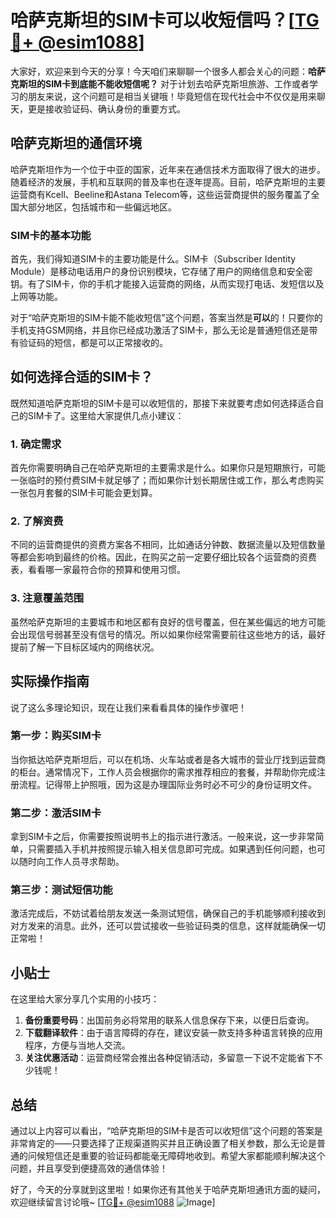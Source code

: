 # 哈萨克斯坦的SIM卡可以收短信吗？[[TG💪+ @esim1088](https://t.me/s/esim1088)]

大家好，欢迎来到今天的分享！今天咱们来聊聊一个很多人都会关心的问题：**哈萨克斯坦的SIM卡到底能不能收短信呢？** 对于计划去哈萨克斯坦旅游、工作或者学习的朋友来说，这个问题可是相当关键哦！毕竟短信在现代社会中不仅仅是用来聊天，更是接收验证码、确认身份的重要方式。

## 哈萨克斯坦的通信环境

哈萨克斯坦作为一个位于中亚的国家，近年来在通信技术方面取得了很大的进步。随着经济的发展，手机和互联网的普及率也在逐年提高。目前，哈萨克斯坦的主要运营商有Kcell、Beeline和Astana Telecom等，这些运营商提供的服务覆盖了全国大部分地区，包括城市和一些偏远地区。

### SIM卡的基本功能

首先，我们得知道SIM卡的主要功能是什么。SIM卡（Subscriber Identity Module）是移动电话用户的身份识别模块，它存储了用户的网络信息和安全密钥。有了SIM卡，你的手机才能接入运营商的网络，从而实现打电话、发短信以及上网等功能。

对于“哈萨克斯坦的SIM卡能不能收短信”这个问题，答案当然是**可以**的！只要你的手机支持GSM网络，并且你已经成功激活了SIM卡，那么无论是普通短信还是带有验证码的短信，都是可以正常接收的。

## 如何选择合适的SIM卡？

既然知道哈萨克斯坦的SIM卡是可以收短信的，那接下来就要考虑如何选择适合自己的SIM卡了。这里给大家提供几点小建议：

### 1. 确定需求

首先你需要明确自己在哈萨克斯坦的主要需求是什么。如果你只是短期旅行，可能一张临时的预付费SIM卡就足够了；而如果你计划长期居住或工作，那么考虑购买一张包月套餐的SIM卡可能会更划算。

### 2. 了解资费

不同的运营商提供的资费方案各不相同，比如通话分钟数、数据流量以及短信数量等都会影响到最终的价格。因此，在购买之前一定要仔细比较各个运营商的资费表，看看哪一家最符合你的预算和使用习惯。

### 3. 注意覆盖范围

虽然哈萨克斯坦的主要城市和地区都有良好的信号覆盖，但在某些偏远的地方可能会出现信号弱甚至没有信号的情况。所以如果你经常需要前往这些地方的话，最好提前了解一下目标区域内的网络状况。

## 实际操作指南

说了这么多理论知识，现在让我们来看看具体的操作步骤吧！

### 第一步：购买SIM卡

当你抵达哈萨克斯坦后，可以在机场、火车站或者是各大城市的营业厅找到运营商的柜台。通常情况下，工作人员会根据你的需求推荐相应的套餐，并帮助你完成注册流程。记得带上护照哦，因为这是办理国际业务时必不可少的身份证明文件。

### 第二步：激活SIM卡

拿到SIM卡之后，你需要按照说明书上的指示进行激活。一般来说，这一步非常简单，只需要插入手机并按照提示输入相关信息即可完成。如果遇到任何问题，也可以随时向工作人员寻求帮助。

### 第三步：测试短信功能

激活完成后，不妨试着给朋友发送一条测试短信，确保自己的手机能够顺利接收到对方发来的消息。此外，还可以尝试接收一些验证码类的信息，这样就能确保一切正常啦！

## 小贴士

在这里给大家分享几个实用的小技巧：

1. **备份重要号码**：出国前务必将常用的联系人信息保存下来，以便日后查询。
2. **下载翻译软件**：由于语言障碍的存在，建议安装一款支持多种语言转换的应用程序，方便与当地人交流。
3. **关注优惠活动**：运营商经常会推出各种促销活动，多留意一下说不定能省下不少钱呢！

## 总结

通过以上内容可以看出，“哈萨克斯坦的SIM卡是否可以收短信”这个问题的答案是非常肯定的——只要选择了正规渠道购买并且正确设置了相关参数，那么无论是普通的问候短信还是重要的验证码都能毫无障碍地收到。希望大家都能顺利解决这个问题，并且享受到便捷高效的通信体验！

好了，今天的分享就到这里啦！如果你还有其他关于哈萨克斯坦通讯方面的疑问，欢迎继续留言讨论哦~ [[TG💪+ @esim1088](https://t.me/s/esim1088) ![Image](https://i.postimg.cc/4NQfJmqS/Snipaste-2025-05-13-00-14-12.png)]